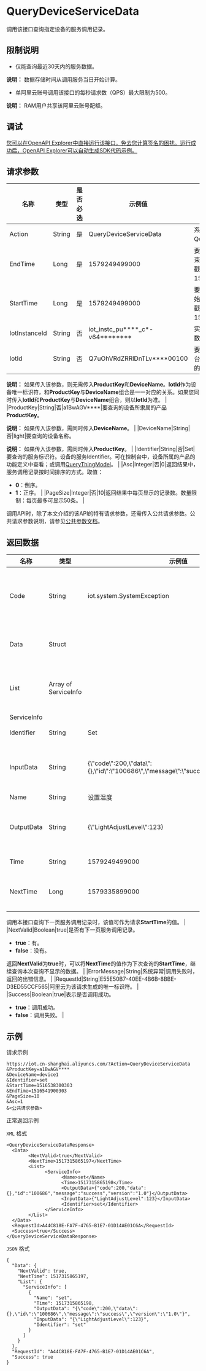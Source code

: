 # QueryDeviceServiceData

调用该接口查询指定设备的服务调用记录。

## 限制说明

-   仅能查询最近30天内的服务数据。

**说明：** 数据存储时间从调用服务当日开始计算。

-   单阿里云账号调用该接口的每秒请求数（QPS）最大限制为500。

**说明：** RAM用户共享该阿里云账号配额。


## 调试

[您可以在OpenAPI Explorer中直接运行该接口，免去您计算签名的困扰。运行成功后，OpenAPI Explorer可以自动生成SDK代码示例。](https://api.aliyun.com/#product=Iot&api=QueryDeviceServiceData&type=RPC&version=2018-01-20)

## 请求参数

|名称|类型|是否必选|示例值|描述|
|--|--|----|---|--|
|Action|String|是|QueryDeviceServiceData|系统规定参数。取值：QueryDeviceServiceData。 |
|EndTime|Long|是|1579249499000|要查询的服务调用记录的结束时间。取值为毫秒值时间戳，例如1579249499000。 |
|StartTime|Long|是|1579249499000|要查询的服务调用记录的开始时间。取值为毫秒值时间戳，例如1579249499000。 |
|IotInstanceId|String|否|iot\_instc\_pu\*\*\*\*\_c\*-v64\*\*\*\*\*\*\*\*|实例ID。公共实例不传此参数，企业版实例需传入。 |
|IotId|String|否|Q7uOhVRdZRRlDnTLv\*\*\*\*00100|要查询的设备ID。物联网平台为该设备颁发的ID，设备的唯一标识符。

 **说明：** 如果传入该参数，则无需传入**ProductKey**和**DeviceName**。**IotId**作为设备唯一标识符，和**ProductKey**与**DeviceName**组合是一一对应的关系。如果您同时传入**IotId**和**ProductKey**与**DeviceName**组合，则以**IotId**为准。 |
|ProductKey|String|否|a1BwAGV\*\*\*\*|要查询的设备所隶属的产品**ProductKey**。

 **说明：** 如果传入该参数，需同时传入**DeviceName**。 |
|DeviceName|String|否|light|要查询的设备名称。

 **说明：** 如果传入该参数，需同时传入**ProductKey**。 |
|Identifier|String|否|Set|要查询的服务标识符。设备的服务Identifier。可在控制台中，设备所属的产品的功能定义中查看；或调用[QueryThingModel](~~150321~~)。 |
|Asc|Integer|否|0|返回结果中，服务调用记录按时间排序的方式。取值：

 -   **0**：倒序。
-   **1**：正序。 |
|PageSize|Integer|否|10|返回结果中每页显示的记录数。数量限制：每页最多可显示50条。 |

调用API时，除了本文介绍的该API的特有请求参数，还需传入公共请求参数。公共请求参数说明，请参见[公共参数文档](~~30561~~)。

## 返回数据

|名称|类型|示例值|描述|
|--|--|---|--|
|Code|String|iot.system.SystemException|调用失败时，返回的错误码。更多信息，请参见[错误码](~~87387~~)。 |
|Data|Struct| |调用成功时，返回的设备服务调用记录。 |
|List|Array of ServiceInfo| |服务调用记录集合。每个元素代表一个服务执调用录。 |
|ServiceInfo| | | |
|Identifier|String|Set|服务标识符。 |
|InputData|String|\{\\"code\\":200,\\"data\\":\{\},\\"id\\":\\"100686\\",\\"message\\":\\"success\\",\\"version\\":\\"1.0\\"\}|服务的输入参数，MAP格式的字符串，结构为key:value。 |
|Name|String|设置温度|服务名称。 |
|OutputData|String|\{\\"LightAdjustLevel\\":123\}|服务的输出参数，MAP格式的字符串，结构为key:value。 |
|Time|String|1579249499000|调用服务的时间。 |
|NextTime|Long|1579335899000|下一页面中的服务调用记录的起始时间。

 调用本接口查询下一页服务调用记录时，该值可作为请求**StartTime**的值。 |
|NextValid|Boolean|true|是否有下一页服务调用记录。

 -   **true**：有。
-   **false**：没有。

 返回**NextValid**为**true**时，可以将**NextTime**的值作为下次查询的**StartTime**，继续查询本次查询不显示的数据。 |
|ErrorMessage|String|系统异常|调用失败时，返回的出错信息。 |
|RequestId|String|E55E50B7-40EE-4B6B-8BBE-D3ED55CCF565|阿里云为该请求生成的唯一标识符。 |
|Success|Boolean|true|表示是否调用成功。

 -   **true**：调用成功。
-   **false**：调用失败。 |

## 示例

请求示例

```
https://iot.cn-shanghai.aliyuncs.com/?Action=QueryDeviceServiceData
&ProductKey=a1BwAGV****
&DeviceName=device1
&Identifier=set
&StartTime=1516538300303
&EndTime=1516541900303
&PageSize=10
&Asc=1
&<公共请求参数>
```

正常返回示例

`XML` 格式

```
<QueryDeviceServiceDataResponse>
  <Data>
        <NextValid>true</NextValid>
        <NextTime>1517315865197</NextTime>
        <List>
              <ServiceInfo>
                    <Name>set</Name>
                    <Time>1517315865198</Time>
                    <OutputData>{"code":200,"data":{},"id":"100686","message":"success","version":"1.0"}</OutputData>
                    <InputData>{"LightAdjustLevel":123}</InputData>
                    <Identifier>set</Identifier>
              </ServiceInfo>
        </List>
  </Data>
  <RequestId>A44C818E-FA7F-4765-B1E7-01D14AE01C6A</RequestId>
  <Success>true</Success>
</QueryDeviceServiceDataResponse>
```

`JSON` 格式

```
{
  "Data": {
    "NextValid": true, 
    "NextTime": 1517315865197, 
    "List": {
      "ServiceInfo": [
        {
          "Name": "set", 
          "Time": 1517315865198, 
          "OutputData": "{\"code\":200,\"data\":{},\"id\":\"100686\",\"message\":\"success\",\"version\":\"1.0\"}", 
          "InputData": "{\"LightAdjustLevel\":123}", 
          "Identifier": "set"
        }
      ]
    }
  }, 
  "RequestId": "A44C818E-FA7F-4765-B1E7-01D14AE01C6A", 
  "Success": true
}
```

